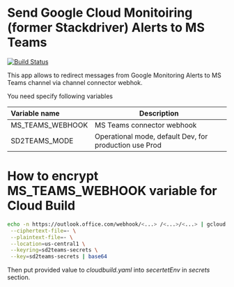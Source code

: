 # Send Google Cloud Monitoiring (former Stackdriver) Alerts to MS Teams
[![Build Status](https://travis-ci.org/pabloli84/sd_alerts_to_msteams.svg?branch=master)](https://travis-ci.org/pabloli84/sd_alerts_to_msteams)

This app allows to redirect messages from Google Monitoring Alerts to MS Teams channel via channel connector webhok.

You need specify following variables

| Variable name | Description |
|:--------------|-------------|
| MS_TEAMS_WEBHOOK | MS Teams connector webhook |
| SD2TEAMS_MODE | Operational mode, default Dev, for production use Prod |

# How to encrypt MS_TEAMS_WEBHOOK variable for Cloud Build

```bash
echo -n https://outlook.office.com/webhook/<...> /<...>/<...> | gcloud kms encrypt \
 --ciphertext-file=- \
 --plaintext-file=- \
 --location=us-central1 \
 --keyring=sd2teams-secrets \
 --key=sd2teams-secrets | base64
```

Then put provided value to _cloudbuild.yaml_ into _secertetEnv_ in _secrets_ section.